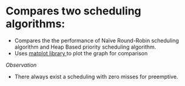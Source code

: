 Compares two scheduling algorithms:
====================

* Compares the the performance of Naïve Round-Robin scheduling algorithm and Heap Based priority scheduling algorithm.
* Uses <a href="http://matplotlib.org/" > matplot library </a> to plot the graph for comparison

_Observation_
* There always exist a scheduling with zero misses for preemptive.
